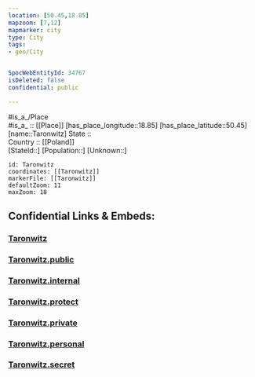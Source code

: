 ```yaml
---
location: [50.45,18.85] 
mapzoom: [7,12] 
mapmarker: city 
type: City
tags:
- geo/City


SpocWebEntityId: 34767
isDeleted: false
confidential: public

---
```

#is_a_/Place  
#is_a_ :: [[Place]] 
[has_place_longitude::18.85] 
[has_place_latitude::50.45] 
[name::Taronwitz] 
State ::  
Country :: [[Poland]]  
[StateId::] 
[Population::] 
[Unknown::] 


```leaflet
id: Taronwitz
coordinates: [[Taronwitz]] 
markerFile: [[Taronwitz]] 
defaultZoom: 11 
maxZoom: 18
```


## Confidential Links & Embeds: 

### [Taronwitz](/_Standards/Earth/Continent/Europe/Europe~East/Poland/Provinces~Poland/Silesian/City/Taronwitz.md) 

### [Taronwitz.public](/_public/Earth/Continent/Europe/Europe~East/Poland/Provinces~Poland/Silesian/City/Taronwitz.public.md) 

### [Taronwitz.internal](/_internal/Earth/Continent/Europe/Europe~East/Poland/Provinces~Poland/Silesian/City/Taronwitz.internal.md) 

### [Taronwitz.protect](/_protect/Earth/Continent/Europe/Europe~East/Poland/Provinces~Poland/Silesian/City/Taronwitz.protect.md) 

### [Taronwitz.private](/_private/Earth/Continent/Europe/Europe~East/Poland/Provinces~Poland/Silesian/City/Taronwitz.private.md) 

### [Taronwitz.personal](/_personal/Earth/Continent/Europe/Europe~East/Poland/Provinces~Poland/Silesian/City/Taronwitz.personal.md) 

### [Taronwitz.secret](/_secret/Earth/Continent/Europe/Europe~East/Poland/Provinces~Poland/Silesian/City/Taronwitz.secret.md)

